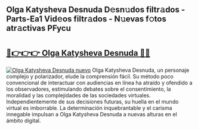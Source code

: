 ## Olga Katysheva Desnuda D𝚎sn𝚞dos filtr𝚊dos - Parts-Ea1 Vid𝚎os filtr𝚊dos - N𝚞evas f𝚘tos atr𝚊ctivas PFycu

# <h2><a href="http://mb6l88.tromn.icu/?c=Olga+Katysheva+Desnuda">🔗👉👉👉 Olga Katysheva Desnuda 🔗🔗</a></h2>

[![Olga Katysheva Desnuda nuevo](https://i.imgur.com/pEAQMta.gif)](http://mb6l88.tromn.icu/?c=Olga+Katysheva+Desnuda)
Olga Katysheva Desnuda, un personaje complejo y polarizador, elude la comprensión fácil. Su método poco convencional de interactuar con audiencias en línea ha atraído y ofendido a los observadores, estimulando debates sobre el consentimiento, la moralidad y las complejidades de las sociedades virtuales. Independientemente de sus decisiones futuras, su huella en el mundo virtual es imborrable. La determinación inquebrantable y el carisma innegable impulsan a Olga Katysheva Desnuda a nuevas alturas en el ámbito digital.
